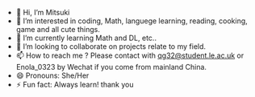 - 👋 Hi, I’m Mitsuki
- 👀 I’m interested in coding, Math, languege learning, reading, cooking, game and all cute things.
- 🌱 I’m currently learning Math and DL, etc..
- 💞️ I’m looking to collaborate on projects relate to my field.
- 📫 How to reach me ? Please contact with qg32@student.le.ac.uk or Enola_0323 by Wechat if you come from mainland China. 
- 😄 Pronouns: She/Her
- ⚡ Fun fact: Always learn! thank you 

<!---
EnolaG-1231/EnolaG-1231 is a ✨ special ✨ repository because its `README.md` (this file) appears on your GitHub profile.
You can click the Preview link to take a look at your changes.
--->

